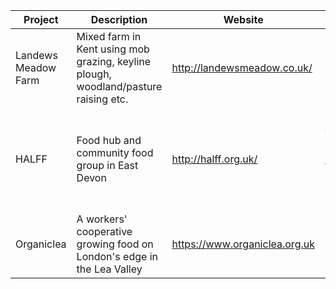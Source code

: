 | Project | Description | Website | Notes |
|---------|-------------|---------|-------|
| Landews Meadow Farm | Mixed farm in Kent using mob grazing, keyline plough, woodland/pasture raising etc. | http://landewsmeadow.co.uk/ | |
| HALFF | Food hub and community food group in East Devon | http://halff.org.uk/ | Could be a good place to donate free veg during setup/trial phase |
| Organiclea | A workers' cooperative growing food on London's edge in the Lea Valley | https://www.organiclea.org.uk  | |